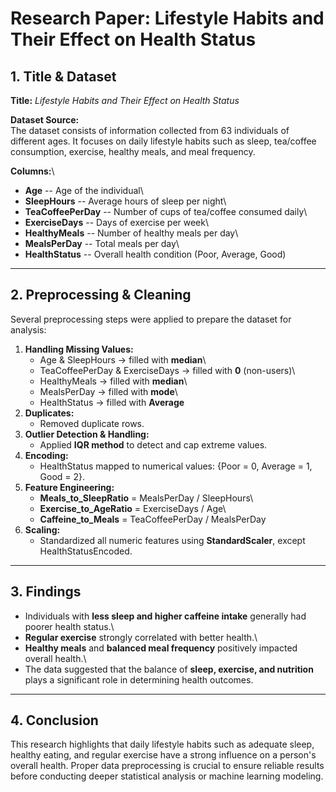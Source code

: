 # Research Paper: Lifestyle Habits and Their Effect on Health Status

## 1. Title & Dataset

**Title:** _Lifestyle Habits and Their Effect on Health Status_

**Dataset Source:**\
The dataset consists of information collected from 63 individuals of
different ages. It focuses on daily lifestyle habits such as sleep,
tea/coffee consumption, exercise, healthy meals, and meal frequency.

**Columns:**\

- **Age** -- Age of the individual\
- **SleepHours** -- Average hours of sleep per night\
- **TeaCoffeePerDay** -- Number of cups of tea/coffee consumed daily\
- **ExerciseDays** -- Days of exercise per week\
- **HealthyMeals** -- Number of healthy meals per day\
- **MealsPerDay** -- Total meals per day\
- **HealthStatus** -- Overall health condition (Poor, Average, Good)

---

## 2. Preprocessing & Cleaning

Several preprocessing steps were applied to prepare the dataset for
analysis:

1.  **Handling Missing Values:**
    - Age & SleepHours → filled with **median**\
    - TeaCoffeePerDay & ExerciseDays → filled with **0** (non-users)\
    - HealthyMeals → filled with **median**\
    - MealsPerDay → filled with **mode**\
    - HealthStatus → filled with **Average**
2.  **Duplicates:**
    - Removed duplicate rows.
3.  **Outlier Detection & Handling:**
    - Applied **IQR method** to detect and cap extreme values.
4.  **Encoding:**
    - HealthStatus mapped to numerical values: {Poor = 0, Average = 1,
      Good = 2}.
5.  **Feature Engineering:**
    - **Meals_to_SleepRatio** = MealsPerDay / SleepHours\
    - **Exercise_to_AgeRatio** = ExerciseDays / Age\
    - **Caffeine_to_Meals** = TeaCoffeePerDay / MealsPerDay
6.  **Scaling:**
    - Standardized all numeric features using **StandardScaler**,
      except HealthStatusEncoded.

---

## 3. Findings

- Individuals with **less sleep and higher caffeine intake** generally
  had poorer health status.\
- **Regular exercise** strongly correlated with better health.\
- **Healthy meals** and **balanced meal frequency** positively
  impacted overall health.\
- The data suggested that the balance of **sleep, exercise, and
  nutrition** plays a significant role in determining health outcomes.

---

## 4. Conclusion

This research highlights that daily lifestyle habits such as adequate
sleep, healthy eating, and regular exercise have a strong influence on a
person's overall health. Proper data preprocessing is crucial to ensure
reliable results before conducting deeper statistical analysis or
machine learning modeling.

